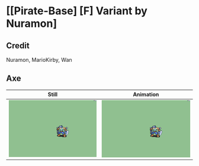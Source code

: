 # [\[Pirate-Base\] \[F\] Variant by Nuramon]

## Credit

Nuramon, MarioKirby, Wan
	
## Axe

| Still | Animation |
| :---: | :-------: |
| ![Axe still](./Axe_000.png) | ![Axe animation](./Axe.gif) |
